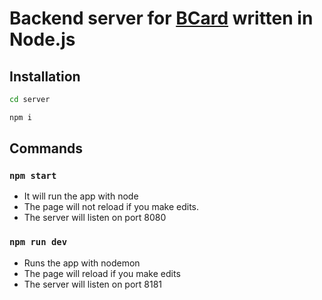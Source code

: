 # Backend server for [BCard](https://github.com/MisterFixx/BCard) written in Node.js
## Installation
```bash
cd server
```
```bash
npm i
```

## Commands
### `npm start`

- It will run the app with node
- The page will not reload if you make edits.
- The server will listen on port 8080

### `npm run dev`

- Runs the app with nodemon
- The page will reload if you make edits
- The server will listen on port 8181
